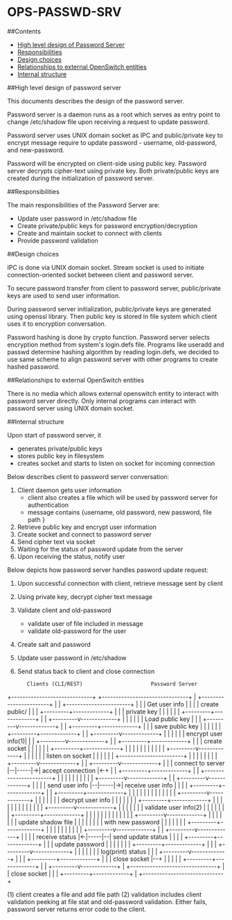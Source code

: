 OPS-PASSWD-SRV
=====

##Contents
- [High level design of Password Server](#high-level-design-of-password-server)
- [Responsibilities](#responsibilities)
- [Design choices](#design-choices)
- [Relationships to external OpenSwitch entities](#relationships-to-external-openswitch-entities)
- [Internal structure](#internal-structure)

##High level design of password server

This documents describes the design of the password server.

Password server is a daemon runs as a root which serves as entry point to change
/etc/shadow file upon receiving a request to update password.

Password server uses UNIX domain socket as IPC and public/private key to encrypt
 message require to update password - username, old-password, and new-password.

Password will be encrypted on client-side using public key.  Password server
decrypts cipher-text using private key. Both private/public keys are
created during the initialization of password server.

##Responsibilities

The main responsibilities of the Password Server are:

* Update user password in /etc/shadow file
* Create private/public keys for password encryption/decryption
* Create and maintain socket to connect with clients
* Provide password validation

##Design choices

IPC is done via UNIX domain socket.  Stream socket is used to initiate
connection-oriented socket between client and password server.

To secure password transfer from client to password server, public/private
keys are used to send user information.

During password server initialization, public/private keys are generated using
openssl library.  Then public key is stored in file system which client uses it
to encryption conversation.

Password hashing is done by crypto function.  Password server selects
encryption method from system's login.defs file. Programs like useradd and passwd
determine hashing algorithm by reading login.defs, we decided to use same scheme
to align password server with other programs to create hashed password.

##Relationships to external OpenSwitch entities

There is no media which allows external openswitch entity to interact with 
password server directly.  Only internal programs can interact with password 
server using UNIX domain socket.

##Internal structure

Upon start of password server, it
- generates private/public keys
- stores public key in filesystem
- creates socket and starts to listen on socket for incoming connection

Below describes client to password server conversation:
1. Client daemon gets user information
   - client also creates a file which will be used by password server for
      authentication
   - message contains {username, old password, new password, file path }
2. Retrieve public key and encrypt user information
3. Create socket and connect to password server
4. Send cipher text via socket
5. Waiting for the status of password update from the server
6. Upon receiving the status, notify user

Below depicts how password server handles pasword update request:
1. Upon successful connection with client, retrieve message sent by client
2. Using private key, decrypt cipher text message
3. Validate client and old-password
   - validate user of file included in message
   - validate old-password for the user
4. Create salt and password
5. Update user password in /etc/shadow
6. Send status back to client and close connection

          Clients (CLI/REST)                      Password Server
+-----------------------------+     +-------------------------------+
|  +-----------------------+  |     |  +-----------------------+    |
|  |   Get user info       |  |     |  |  create public/       |    |
|  +---------+-------------+  |     |  |   private key         |    |
|            |                |     |  +---------+-------------+    |
|  +---------v-------------+  |     |            |                  |
|  |   Load public key     |  |     |  +---------v-------------+    |
|  +---------+-------------+  |     |  |  save public key      |    |
|            |                |     |  +---------+-------------+    |
|  +---------v-------------+  |     |            |                  |
|  |   encrypt user info(1)|  |     |  +---------v-------------+    |
|  +---------+-------------+  |     |  |    create socket      |    |
|            |                |     |  +---------+-------------+    |
|            |                |     |            |                  |
|            |                |     |  +---------v-------------+    |
|            |                |     |  |   listen on socket    |    |
|            |                |     |  +-----------------------+    |
|            |                |     |            |                  |
|  +---------v-------------+  |     |  +---------v-------------+    |
|  |   connect to server   |--|-----|->|   accept connection   |<-+ |
|  +---------+-------------+  |     |  +-----------------------+  | |
|            |                |     |            |                | |
|  +---------v-------------+  |     |  +---------v-------------+  | |
|  |    send user info     |--|-----|->|   receive user info   |  | |
|  +---------+-------------+  |     |  +---------+-------------+  | |
|            |                |     |            |                | |
|            |                |     |  +---------v-------------+  | |
|            |                |     |  |   decrypt user info   |  | |
|            |                |     |  +---------+-------------+  | |
|            |                |     |            |                | |
|            |                |     |  +---------v-------------+  | |
|            |                |     |  | validate user info(2) |  | |
|            |                |     |  +---------+-------------+  | |
|            |                |     |            |                | |
|            |                |     |  +---------v-------------+  | |
|            |                |     |  | update shadow file    |  | |
|            |                |     |  |  with new password    |  | |
|            |                |     |  +---------+-------------+  | |
|            |                |     |            |                | |
|  +---------v-------------+  |     |  +---------v-------------+  | |
|  |   receive status      |<-|-----|--|  send update status   |  | |
|  +---------+-------------+  |     |  |    update password    |  | |
|            |                |     |  +---------+-------------+  | |
|  +---------v-------------+  |     |            |                | |
|  |   log(print) status   |  |     |  +---------v-------------+  | |
|  +---------+-------------+  |     |  |    close socket       |--+ |
|            |                |     |  +---------+-------------+    |
|  +---------v-------------+  |     +-------------------------------+
|  |    close socket       |  |
|  +---------+-------------+  |
+-----------------------------+

(1) client creates a file and add file path
(2) validation includes client validation peeking at file stat and old-password
     validation.  Either fails, password server returns error code to the client.